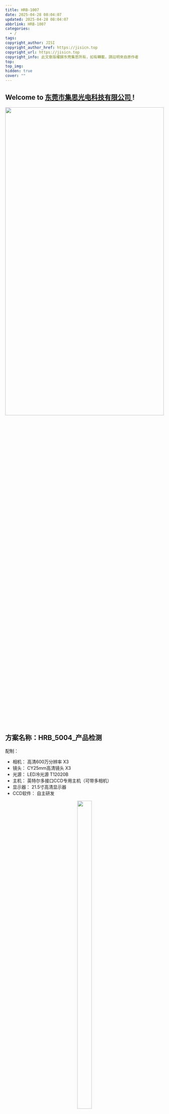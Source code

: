 ```yaml
---
title: HRB-1007
date: 2025-04-28 08:04:07
updated: 2025-04-28 08:04:07
abbrlink: HRB-1007
categories:
  - /
tags: 
copyright_author: JISI
copyright_author_href: https://jisicn.top
copyright_url: https://jisicn.top
copyright_info: 此文章版權歸东莞集思所有，如有轉載，請註明來自原作者
top: 
top_img: 
hidden: true
cover: ""
---
```

## Welcome to [东莞市集思光电科技有限公司 ](https://jisicn.top) ! 
<div align="center"><img src="https://tc.jisicn.top/img/202405031228351.jpeg" width="100%" height="50%"></img></div>

## 方案名称：HRB_5004_产品检测
配制：
- 相机： 高清600万分辨率    X3
- 镜头： CY25mm高清镜头    X3
- 光源： LED冷光源 T12020B    
- 主机： 英特尔多接口CCD专用主机（可带多相机）   
- 显示器： 21.5寸高清显示器
- CCD软件： 自主研发

<div align="center"><img src="https://tc.jisicn.top/img/20250515173124763.png" width="30%" height="50%"></img></div>

<!-- 分割 --><div STYLE="page-break-after: always;"></div>

### 一、测试要求
- 混料检测
- 窗口GAP值检测
- 正位度检测

产口规格：
- 最长14PIN，总长约70MM左右
- 最短2PIN，总长约10MM左右

==建议：移位检测，每次测7PIN，约35mm左右的宽度==

<!-- 分割 --><div STYLE="page-break-after: always;"></div>
## 二、配件图 
### 相机
**参数**

-   600万像素网口面阵相机，IMX178，黑白
-   传感器类型 CMOS，卷帘快门
-   像元尺寸 2.4 μm × 2.4 μm
-   靶面尺寸 1/1.8''
-   分辨率 3072 × 2048

![bwm5KiVS_MV-CU060.png](https://tc.jisicn.top/img/202303301656247.png)

<!-- 分割 --><div STYLE="page-break-after: always;"></div>

### 镜头
![image.png](https://tc.jisicn.top/img/202503211710167.png)

<!-- 分割 --><div STYLE="page-break-after: always;"></div>

## CCD1 
	混料检测

![image.png](https://tc.jisicn.top/img/20250515192029135.png)

打光效果
![image.png](https://tc.jisicn.top/img/20250515174158766.png)

<!-- 分割 --><div STYLE="page-break-after: always;"></div>

## CCD2
	窗口内GAP值检测

![image.png](https://tc.jisicn.top/img/20250515192329618.png)

效果
![image.png](https://tc.jisicn.top/img/20250515183647026.png)

<!-- 分割 --><div STYLE="page-break-after: always;"></div>

## CCD3
	测试项目：外针正位度
### 
![image.png](https://tc.jisicn.top/img/20250515192118840.png)

效果
![image.png](https://tc.jisicn.top/img/20250515183615506.png)

<!-- 分割 --><div STYLE="page-break-after: always;"></div>

## 下载
[下载地址](https://jisi.lanzout.com/iQP9y2wbav1i)   
[相机3D图](https://jisi.lanzout.com/iPMxK2gwzj8d)  
[FA 25mm 3D图](https://jisi.lanzout.com/ikwSD2r8p6xc)
[FA 35mm 3D图](https://jisi.lanzout.com/iKnMg2wbar3g)

---

<center><a href="https://www.jisicn.top" target="_blank">东莞集思光电科技有限公司</a></center>
<center><a href="https://www.jisicn.top" target="_blank">https://www.jisicn.top</a></center>
<center><a href="Https://www.dgjisi.eu.org" target="_blank">https://www.dgjisi.eu.org</a></center>

----

## 如何获取最新CCD程序
关注公众号，并发送`CCD`获取

<div align="center">
    <img src="https://tc.jisicn.top/img/202404251607047.png" width="40%" height="40%"></img>
</div>

------

<div align='center' ><font size='50'>END THANKS</font></div>
<div align='center'><font size='3'><b>联系人：周生  18029199900 「dgjisi@foxmail.com」</b></font></div>
